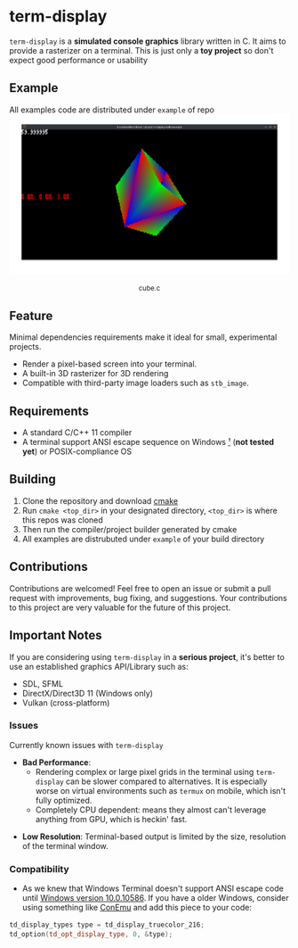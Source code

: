 term-display
=====
`term-display` is a **simulated console graphics** library written in C. It aims to provide a rasterizer on a terminal. This is just only a **toy project** so don't expect good performance or usability

## Example
All examples code are distributed under `example` of repo
![image](img/screenshot.png)
<p align="center" style="font-size:12px;">cube.c</p>

## Feature
Minimal dependencies requirements make it ideal for small, experimental projects.

- Render a pixel-based screen into your terminal.
- A built-in 3D rasterizer for 3D rendering
- Compatible with third-party image loaders such as `stb_image`.

## Requirements
- A standard C/C++ 11 compiler
- A terminal support ANSI escape sequence on Windows [¹](#compatibility) (**not tested yet**)  or POSIX-compliance OS

## Building
1. Clone the repository and download [cmake](https://cmake.org/download/)
2. Run `cmake <top_dir>` in your designated directory, `<top_dir>` is where this repos was cloned
3. Then run the compiler/project builder generated by cmake
4. All examples are distrubuted under `example` of your build directory

## Contributions
Contributions are welcomed! Feel free to open an issue or submit a pull request with improvements, bug fixing, and suggestions. Your contributions to this project are very valuable for the future of this project.

## Important Notes
If you are considering using `term-display` in a **serious project**, it's better to use an established graphics API/Library such as:
 - SDL, SFML
 - DirectX/Direct3D 11 (Windows only)
 - Vulkan (cross-platform)
### Issues
Currently known issues with `term-display`
 * **Bad Performance**:
   - Rendering complex or large pixel grids in the terminal using `term-display` can be slower compared to alternatives. It is especially worse on virtual environments such as `termux` on mobile, which isn't fully optimized.
   - Completely CPU dependent: means they almost can't leverage anything from GPU, which is heckin' fast.
 - **Low Resolution**: Terminal-based output is limited by the size, resolution of the terminal window.
### Compatibility
- As we knew that Windows Terminal doesn't support ANSI escape code until [Windows version 10.0.10586](https://superuser.com/a/1300251). If you have a older Windows, consider using something like [ConEmu](https://conemu.github.io/) and add this piece to your code:

```cpp
td_display_types type = td_display_truecolor_216;
td_option(td_opt_display_type, 0, &type);
```